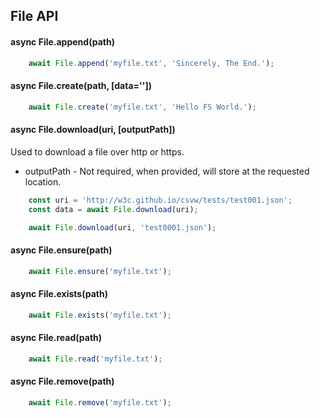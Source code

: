 ## File API 

#### async File.append(path)

```js
    await File.append('myfile.txt', 'Sincerely, The End.');
```

#### async File.create(path, [data=''])

```js
    await File.create('myfile.txt', 'Hello FS World.');
```


#### async File.download(uri, [outputPath])

Used to download a file over http or https.  

- outputPath - Not required, when provided, will store at the requested location.

```js
    const uri = 'http://w3c.github.io/csvw/tests/test001.json';
    const data = await File.download(uri);

    await File.download(uri, 'test0001.json');
```

#### async File.ensure(path)

```js
    await File.ensure('myfile.txt');
```

#### async File.exists(path)

```js
    await File.exists('myfile.txt');
```

#### async File.read(path)

```js
    await File.read('myfile.txt');
```

#### async File.remove(path)

```js
    await File.remove('myfile.txt');
```
